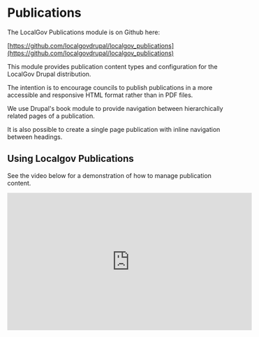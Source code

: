 # Publications

The LocalGov Publications module is on Github here:

[https://github.com/localgovdrupal/localgov_publications](https://github.com/localgovdrupal/localgov_publications)

This module provides publication content types and configuration for the
LocalGov Drupal distribution.

The intention is to encourage councils to publish publications in a more
accessible and responsive HTML format rather than in PDF files.

We use Drupal's book module to provide navigation between hierarchically related
pages of a publication.

It is also possible to create a single page publication with inline navigation
between headings.

## Using Localgov Publications

See the video below for a demonstration of how to manage publication content.

<iframe width="560" height="315" src="https://www.youtube.com/embed/E_0_YojAiGs?si=xyxbQeTnKZDXLaOk" title="YouTube video player" frameborder="0" allow="accelerometer; autoplay; clipboard-write; encrypted-media; gyroscope; picture-in-picture; web-share" referrerpolicy="strict-origin-when-cross-origin" allowfullscreen></iframe>